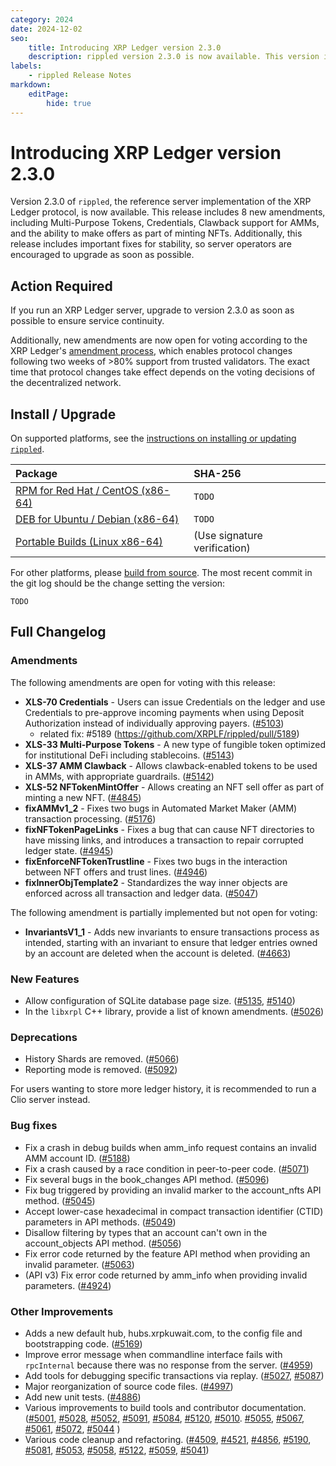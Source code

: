 ```yaml
---
category: 2024
date: 2024-12-02
seo:
    title: Introducing XRP Ledger version 2.3.0
    description: rippled version 2.3.0 is now available. This version introduces new features and stability fixes.
labels:
    - rippled Release Notes
markdown:
    editPage:
        hide: true
---
```

# Introducing XRP Ledger version 2.3.0

Version 2.3.0 of `rippled`, the reference server implementation of the XRP Ledger protocol, is now available. This release includes 8 new amendments, including Multi-Purpose Tokens, Credentials, Clawback support for AMMs, and the ability to make offers as part of minting NFTs. Additionally, this release includes important fixes for stability, so server operators are encouraged to upgrade as soon as possible.


## Action Required

If you run an XRP Ledger server, upgrade to version 2.3.0 as soon as possible to ensure service continuity.

Additionally, new amendments are now open for voting according to the XRP Ledger's [amendment process](https://xrpl.org/amendments.html), which enables protocol changes following two weeks of >80% support from trusted validators. The exact time that protocol changes take effect depends on the voting decisions of the decentralized network.

## Install / Upgrade

On supported platforms, see the [instructions on installing or updating `rippled`](../../docs/infrastructure/installation/index.md).

| Package | SHA-256 |
|:--------|:--------|
| [RPM for Red Hat / CentOS (x86-64)](https://repos.ripple.com/repos/rippled-rpm/stable/rippled-2.3.0-1.el7.x86_64.rpm) | `TODO` |
| [DEB for Ubuntu / Debian (x86-64)](https://repos.ripple.com/repos/rippled-deb/pool/stable/rippled_2.3.0-1_amd64.deb) | `TODO` |
| [Portable Builds (Linux x86-64)](https://github.com/XRPLF/rippled-portable-builds) | (Use signature verification) |

For other platforms, please [build from source](https://github.com/ripple/rippled/tree/master/Builds). The most recent commit in the git log should be the change setting the version:

```text
TODO
```


## Full Changelog

### Amendments

The following amendments are open for voting with this release:

- **XLS-70 Credentials** - Users can issue Credentials on the ledger and use Credentials to pre-approve incoming payments when using Deposit Authorization instead of individually approving payers. ([#5103](https://github.com/XRPLF/rippled/pull/5103))
    - related fix: #5189 (https://github.com/XRPLF/rippled/pull/5189)
- **XLS-33 Multi-Purpose Tokens** - A new type of fungible token optimized for institutional DeFi including stablecoins. ([#5143](https://github.com/XRPLF/rippled/pull/5143))
- **XLS-37 AMM Clawback** - Allows clawback-enabled tokens to be used in AMMs, with appropriate guardrails. ([#5142](https://github.com/XRPLF/rippled/pull/5142))
- **XLS-52 NFTokenMintOffer** - Allows creating an NFT sell offer as part of minting a new NFT. ([#4845](https://github.com/XRPLF/rippled/pull/4845))
- **fixAMMv1_2** - Fixes two bugs in Automated Market Maker (AMM) transaction processing. ([#5176](https://github.com/XRPLF/rippled/pull/5176))
- **fixNFTokenPageLinks** - Fixes a bug that can cause NFT directories to have missing links, and introduces a transaction to repair corrupted ledger state. ([#4945](https://github.com/XRPLF/rippled/pull/4945))
- **fixEnforceNFTokenTrustline** - Fixes two bugs in the interaction between NFT offers and trust lines. ([#4946](https://github.com/XRPLF/rippled/pull/4946))
- **fixInnerObjTemplate2** - Standardizes the way inner objects are enforced across all transaction and ledger data. ([#5047](https://github.com/XRPLF/rippled/pull/5047))

The following amendment is partially implemented but not open for voting:

- **InvariantsV1_1** - Adds new invariants to ensure transactions process as intended, starting with an invariant to ensure that ledger entries owned by an account are deleted when the account is deleted. ([#4663](https://github.com/XRPLF/rippled/pull/4663))

### New Features

- Allow configuration of SQLite database page size. ([#5135](https://github.com/XRPLF/rippled/pull/5135), [#5140](https://github.com/XRPLF/rippled/pull/5140))
- In the `libxrpl` C++ library, provide a list of known amendments. ([#5026](https://github.com/XRPLF/rippled/pull/5026)) 

### Deprecations

- History Shards are removed. ([#5066](https://github.com/XRPLF/rippled/pull/5066))
- Reporting mode is removed. ([#5092](https://github.com/XRPLF/rippled/pull/5092))

For users wanting to store more ledger history, it is recommended to run a Clio server instead.

### Bug fixes

- Fix a crash in debug builds when amm_info request contains an invalid AMM account ID. ([#5188](https://github.com/XRPLF/rippled/pull/5188))
- Fix a crash caused by a race condition in peer-to-peer code. ([#5071](https://github.com/XRPLF/rippled/pull/5071))
- Fix several bugs in the book_changes API method. ([#5096](https://github.com/XRPLF/rippled/pull/5096))
- Fix bug triggered by providing an invalid marker to the account_nfts API method. ([#5045](https://github.com/XRPLF/rippled/pull/5045))
- Accept lower-case hexadecimal in compact transaction identifier (CTID) parameters in API methods. ([#5049](https://github.com/XRPLF/rippled/pull/5049))
- Disallow filtering by types that an account can't own in the account_objects API method. ([#5056](https://github.com/XRPLF/rippled/pull/5056))
- Fix error code returned by the feature API method when providing an invalid parameter. ([#5063](https://github.com/XRPLF/rippled/pull/5063))
- (API v3) Fix error code returned by amm_info when providing invalid parameters. ([#4924](https://github.com/XRPLF/rippled/pull/4924))

### Other Improvements

- Adds a new default hub, hubs.xrpkuwait.com, to the config file and bootstrapping code. ([#5169](https://github.com/XRPLF/rippled/pull/5169))
- Improve error message when commandline interface fails with `rpcInternal` because there was no response from the server. ([#4959](https://github.com/XRPLF/rippled/pull/4959))
- Add tools for debugging specific transactions via replay. ([#5027](https://github.com/XRPLF/rippled/pull/5027), [#5087](https://github.com/XRPLF/rippled/pull/5087))
- Major reorganization of source code files. ([#4997](https://github.com/XRPLF/rippled/pull/4997))
- Add new unit tests. ([#4886](https://github.com/XRPLF/rippled/pull/4886))
- Various improvements to build tools and contributor documentation. ([#5001](https://github.com/XRPLF/rippled/pull/5001), [#5028](https://github.com/XRPLF/rippled/pull/5028), [#5052](https://github.com/XRPLF/rippled/pull/5052), [#5091](https://github.com/XRPLF/rippled/pull/5091), [#5084](https://github.com/XRPLF/rippled/pull/5084), [#5120](https://github.com/XRPLF/rippled/pull/5120), [#5010](https://github.com/XRPLF/rippled/pull/5010). [#5055](https://github.com/XRPLF/rippled/pull/5055), [#5067](https://github.com/XRPLF/rippled/pull/5067), [#5061](https://github.com/XRPLF/rippled/pull/5061), [#5072](https://github.com/XRPLF/rippled/pull/5072), [#5044](https://github.com/XRPLF/rippled/pull/5044) )
- Various code cleanup and refactoring. ([#4509](https://github.com/XRPLF/rippled/pull/4509), [#4521](https://github.com/XRPLF/rippled/pull/4521), [#4856](https://github.com/XRPLF/rippled/pull/4856), [#5190](https://github.com/XRPLF/rippled/pull/5190), [#5081](https://github.com/XRPLF/rippled/pull/5081), [#5053](https://github.com/XRPLF/rippled/pull/5053), [#5058](https://github.com/XRPLF/rippled/pull/5058), [#5122](https://github.com/XRPLF/rippled/pull/5122), [#5059](https://github.com/XRPLF/rippled/pull/5059), [#5041](https://github.com/XRPLF/rippled/pull/5041))
